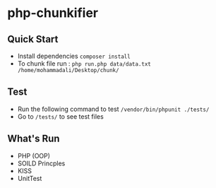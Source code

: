 # php-chunkifier

## Quick Start
- Install dependencies ``` composer install ```
- To chunk file run : ``` php run.php data/data.txt /home/mohammadali/Desktop/chunk/ ```

## Test
- Run the following command to test ``` /vendor/bin/phpunit ./tests/ ```
- Go to ``` /tests/ ``` to see test files

## What's Run
- PHP (OOP)
- SOILD Princples
- KISS
- UnitTest